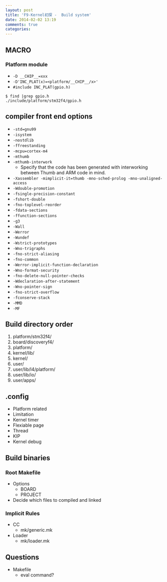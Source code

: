 ```yaml
---
layout: post
title: 'F9-Kernel初探 -  Build system'
date: 2014-02-02 13:19
comments: true
categories: 
---
```

## MACRO
### Platform module

- `-D __CHIP__=xxx`
- `-D'INC_PLAT(x)=<platform/__CHIP__/x>'`
- `#include INC_PLAT(gpio.h)`
```
$ find |grep gpio.h
./include/platform/stm32f4/gpio.h

```


## compiler front end options

- `-std=gnu99` 
- `-isystem`
- `-nostdlib` 
- `-ffreestanding`
- `-mcpu=cortex-m4`
- `-mthumb` 
- `-mthumb-interwork`
    - Specify that the code has been generated with interworking between Thumb and ARM code in mind.       
- `-Xassembler -mimplicit-it=thumb -mno-sched-prolog -mno-unaligned-access`
- `-Wdouble-promotion`
- `-fsingle-precision-constant`
- `-fshort-double`  
- `-fno-toplevel-reorder` 
- `-fdata-sections` 
- `-ffunction-sections` 
- `-g3` 
- `-Wall` 
- `-Werror` 
- `-Wundef` 
- `-Wstrict-prototypes` 
- `-Wno-trigraphs` 
- `-fno-strict-aliasing` 
- `-fno-common` 
- `-Werror-implicit-function-declaration`
- `-Wno-format-security` 
- `-fno-delete-null-pointer-checks`
- `-Wdeclaration-after-statement` 
- `-Wno-pointer-sign` 
- `-fno-strict-overflow` 
- `-fconserve-stack`
- `-MMD` 
- `-MF`

## Build directory order

1. platform/stm32f4/
2. board/discoveryf4/
3. platform/
4. kernel/lib/
5. kernel/
6. user/
7. user/lib/l4/platform/
8. user/lib/io/
9. user/apps/

## .config

- Platform related
- Limitation
- Kernel timer
- Flexiable page
- Thread
- KIP
- Kernel debug

## Build binaries
### Root Makefile

- Options
    - BOARD
    - PROJECT
- Decide which files to compiled and linked

### Implicit Rules

- CC
    - mk/generic.mk
- Loader
    - mk/loader.mk


## Questions

- Makefile
    - eval command?
